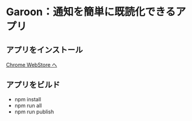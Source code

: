 # Garoon：通知を簡単に既読化できるアプリ

## アプリをインストール

[Chrome WebStore へ](https://chrome.google.com/webstore/detail/garoon-mark-all-as-read/cahajofjbnnlncdmepgnjlodflpippji)

## アプリをビルド

* npm install
* npm run all
* npm run publish
